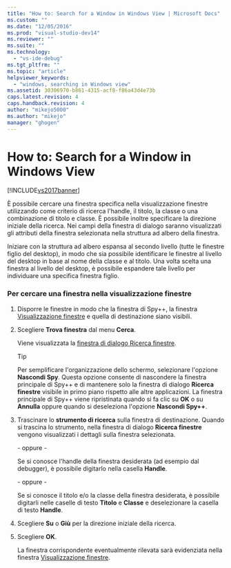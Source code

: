 ```yaml
---
title: "How to: Search for a Window in Windows View | Microsoft Docs"
ms.custom: ""
ms.date: "12/05/2016"
ms.prod: "visual-studio-dev14"
ms.reviewer: ""
ms.suite: ""
ms.technology: 
  - "vs-ide-debug"
ms.tgt_pltfrm: ""
ms.topic: "article"
helpviewer_keywords: 
  - "windows, searching in Windows view"
ms.assetid: 30306970-b861-4315-acf8-f86a43d4e73b
caps.latest.revision: 4
caps.handback.revision: 4
author: "mikejo5000"
ms.author: "mikejo"
manager: "ghogen"
---
```

# How to: Search for a Window in Windows View
[!INCLUDE[vs2017banner](../code-quality/includes/vs2017banner.md)]

È possibile cercare una finestra specifica nella visualizzazione finestre utilizzando come criterio di ricerca l'handle, il titolo, la classe o una combinazione di titolo e classe.  È possibile inoltre specificare la direzione iniziale della ricerca.  Nei campi della finestra di dialogo saranno visualizzati gli attributi della finestra selezionata nella struttura ad albero della finestra.  
  
 Iniziare con la struttura ad albero espansa al secondo livello \(tutte le finestre figlio del desktop\), in modo che sia possibile identificare le finestre al livello del desktop in base al nome della classe e al titolo.  Una volta scelta una finestra al livello del desktop, è possibile espandere tale livello per individuare una specifica finestra figlio.  
  
### Per cercare una finestra nella visualizzazione finestre  
  
1.  Disporre le finestre in modo che la finestra di Spy\+\+, la finestra [Visualizzazione finestre](../debugger/windows-view.md) e quella di destinazione siano visibili.  
  
2.  Scegliere **Trova finestra** dal menu **Cerca**.  
  
     Viene visualizzata la [finestra di dialogo Ricerca finestre](../debugger/window-search-dialog-box.md).  
  
    > [!TIP]
    >  Per semplificare l'organizzazione dello schermo, selezionare l'opzione **Nascondi Spy**.  Questa opzione consente di nascondere la finestra principale di Spy\+\+ e di mantenere solo la finestra di dialogo **Ricerca finestre** visibile in primo piano rispetto alle altre applicazioni.  La finestra principale di Spy\+\+ viene ripristinata quando si fa clic su **OK** o su **Annulla** oppure quando si deseleziona l'opzione **Nascondi Spy\+\+**.  
  
3.  Trascinare lo **strumento di ricerca** sulla finestra di destinazione.  Quando si trascina lo strumento, nella finestra di dialogo **Ricerca finestre** vengono visualizzati i dettagli sulla finestra selezionata.  
  
     \- oppure \-  
  
     Se si conosce l'handle della finestra desiderata \(ad esempio dal debugger\), è possibile digitarlo nella casella **Handle**.  
  
     \- oppure \-  
  
     Se si conosce il titolo e\/o la classe della finestra desiderata, è possibile digitarli nelle caselle di testo **Titolo** e **Classe** e deselezionare la casella di testo **Handle**.  
  
4.  Scegliere **Su** o **Giù** per la direzione iniziale della ricerca.  
  
5.  Scegliere **OK**.  
  
     La finestra corrispondente eventualmente rilevata sarà evidenziata nella finestra [Visualizzazione finestre](../debugger/windows-view.md).